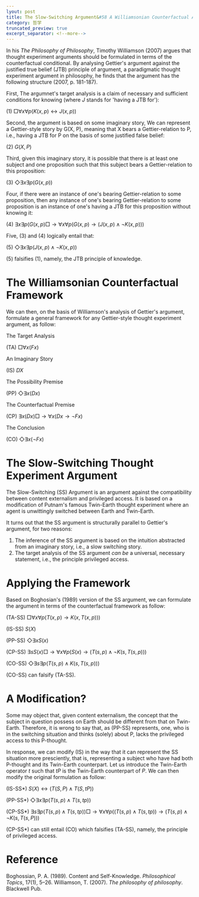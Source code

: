 ```yaml
---
lyout: post
title: The Slow-Switching Argument&#58 A Williamsonian Counterfactual Analysis
category: 哲学
truncated_preview: true
excerpt_separator: <!--more-->
---
```


<head>
    <script src="https://cdn.mathjax.org/mathjax/latest/MathJax.js?config=TeX-AMS-MML_HTMLorMML" type="text/javascript"></script>
    <script type="text/x-mathjax-config">
        MathJax.Hub.Config({
            tex2jax: {
            skipTags: ['script', 'noscript', 'style', 'textarea', 'pre'],
            inlineMath: [['$','$']]
            }
        });
    </script>
</head>

In his *The Philosophy of Philosophy*, Timothy Williamson (2007) argues that thought experiment arguments should be formulated in terms of the counterfactual conditional. By analysing Gettier's argument against the justified true belief (JTB) principle of argument, a paradigmatic thought experiment argument in philosophy, he finds that the argument has the following structure (2007, p. 181-187).

<!--more-->

First, The argumnet's target analysis is a claim of necessary and sufficient conditions for knowing (where $J$ stands for 'having a JTB for'):

(1) $\Box \forall x \forall p(K(x, p) \leftrightarrow J(x, p))$

Second, the argument is based on some imaginary story,  We can represent a Gettier-style story by G(X, P), meaning that X bears a Gettier-relation to P, i.e., having a JTB for P on the basis of some justified false belief:

(2) $G(X, P)$

Third, given this imaginary story, it is possible that there is at least one subject and one proposition such that this subject bears a Gettier-relation to this proposition:

(3) $\Diamond \exists x \exists p (G(x, p))$

Four, if there were an instance of one's bearing Gettier-relation to some proposition, then any instance of one's bearing Gettier-relation to some proposition is an instance of one's having a JTB for this proposition without knowing it:

(4) $\exists x \exists p (G(x, p) \Box \rightarrow \forall x \forall p (G(x, p) \rightarrow (J( x, p) \land \neg K(x, p)))$

Five, (3) and (4) logically entail that:

(5) $\Diamond \exists x \exists p (J(x, p) \land \neg K(x, p))$

(5) falsifies (1), namely, the JTB principle of knowledge.

# The Williamsonian Counterfactual Framework
We can then, on the basis of Williamson's analysis of Gettier's argument, formulate a general framework for any Gettier-style thought experiment argument, as follow:

The Target Analysis

(TA) $\Box \forall x (Fx)$

An Imaginary Story

(IS) $DX$

The Possibility Premise

(PP) $\Diamond \exists x(Dx)$

The Counterfactual Premise

(CP) $\exists x(Dx) \Box \rightarrow \forall x(Dx \rightarrow \neg Fx)$

The Conclusion

(CO) $\Diamond \exists x(\neg Fx)$

# The Slow-Switching Thought Experiment Argument
The Slow-Switching (SS) Argument is an argument against the compatibility between content externalism and privileged access. It is based on a modification of Putnam's famous Twin-Earth thought experiment where an agent is unwittingly switched between Earth and Twin-Earth. 

It turns out that the SS argument is structurally parallel to Gettier's argument, for two reasons:
1. The inference of the SS argument is based on the intuition abstracted from an imaginary story, i.e., a slow switching story.
2. The target analysis of the SS argument *can be* a universal, necessary statement, i.e., the principle privileged access.

# Applying the Framework
Based on Boghosian's (1989) version of the SS argument, we can formulate the argument in terms of the counterfactual framework as follow:

(TA-SS) $\Box \forall x \forall p (T(x, p) \rightarrow K(x, T(x, p)))$

(IS-SS) $S(X)$

(PP-SS) $\Diamond \exists x S(x)$

(CP-SS) $\exists s S(x) \Box \rightarrow \forall x \forall p (S(x) \rightarrow (T(s, p) \land \neg K(s, T(s, p)))$

(CO-SS) $\Diamond \exists s \exists p (T(s, p) \land K(s, T(s, p)))$

(CO-SS) can falsify (TA-SS).

# A Modification?
Some may object that, given content externalism, the concept that the subject in question possess on Earth should be different from that on Twin-Earth. Therefore, it is wrong to say that, as (PP-SS) represents, one, who is in the switching situation and thinks (solely) about P, lacks the privileged access to this P-thought.

In response, we can modify (IS) in the way that it can represent the SS situation more presciently, that is, representing a subject who have had both P-thought and its Twin-Earth counterpart. Let us introduce the Twin-Earth operator $t$ such that $tP$ is the Twin-Earth counterpart of $P$. We can then modify the original formulation as follow: 

(IS-SS*) $S(X) \leftrightarrow (T(S, P) \land T(S, tP))$

(PP-SS*) $\Diamond \exists x \exists p (T(s, p) \land T(s, tp))$

(CP-SS*) $\exists s \exists p(T(s, p) \land T(s, tp)) \Box \rightarrow \forall x \forall p ((T(s, p) \land T(s, tp)) \rightarrow (T(s, p) \land \neg K(s, T(s, P)))$

(CP-SS*) can still entail (CO) which falsifies (TA-SS), namely, the principle of privileged access.

# Reference
Boghossian, P. A. (1989). Content and Self-Knowledge. *Philosophical Topics*, 17(1), 5–26.
Williamson, T. (2007). *The philosophy of philosophy*. Blackwell Pub.
